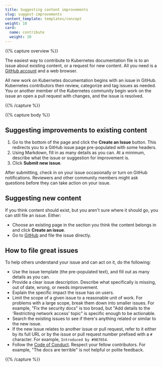 ```yaml
---
title: Suggesting content improvements
slug: suggest-improvements
content_template: templates/concept
weight: 10
card:
  name: contribute
  weight: 20
---
```


{{% capture overview %}}

The easiest way to contribute to Kubernetes documentation file is to an issue about existing content,
or a request for new content. All you need is a [GitHub account](https://github.com/join) and a web browser.

All new work on Kubernetes documentation begins with an issue in GitHub. Kubernetes contributors
then review, categorize and tag issues as needed. You or another member
of the Kubernetes community begin work on the issue an open a pull request with changes,
and the issue is resolved.

{{% /capture %}}

{{% capture body %}}

## Suggesting improvements to existing content

1. Go to the bottom of the page and click the **Create an Issue** button. This redirects you
 to a GitHub issue page pre-populated with some headers.
2. Using Markdown, fill in as many details as you can. At a minimum, describe what
  the issue or suggestion for improvement is.
3. Click **Submit new issue**.

After submitting, check in on your issue occasionally or turn on GitHub notifications.
Reviewers and other community members might ask questions before
they can take action on your issue.

## Suggesting new content

If you think content should exist, but you aren't sure where it should go, you can
still file an issue. Either:

- Choose an existing page in the section you think the content belongs in and click **Create an issue**.
- Go to [GitHub](https://github.com/kubernetes/website/issues/new/) and file the issue directly.

## How to file great issues

To help others understand your issue and can act on it, do the following:

- Use the issue template (the pre-populated text), and fill out as many details as you can.
- Provide a clear issue description. Describe what specifically is missing, out of date,
  wrong, or needs improvement.
- Explain the specific impact the issue has on users.
- Limit the scope of a given issue to a reasonable unit of work. For problems
  with a large scope, break them down into smaller issues. For example, "Fix the security docs"
  is too broad, but "Add details to the 'Restricting network access' topic" is specific enough
  to be actionable.
- Search the existing issues to see if there's anything related or similar to the
  new issue.
- If the new issue relates to another issue or pull request, refer to it
  either by its full URL or by the issue or pull request number prefixed
  with a `#` character. For example, `Introduced by #987654`.
- Follow the [Code of Conduct](/community/code-of-conduct/). Respect your
fellow contributors. For example, "The docs are terrible" is not
  helpful or polite feedback.

{{% /capture %}}
